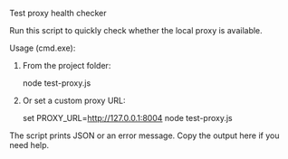 Test proxy health checker

Run this script to quickly check whether the local proxy is available.

Usage (cmd.exe):

1) From the project folder:

   node test-proxy.js

2) Or set a custom proxy URL:

   set PROXY_URL=http://127.0.0.1:8004
   node test-proxy.js

The script prints JSON or an error message. Copy the output here if you need help.
